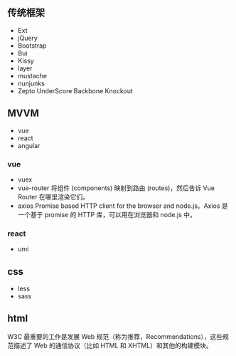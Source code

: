 
## 传统框架
- Ext
- jQuery
- Bootstrap	
- Bui
- Kissy
- layer
- mustache
- nunjunks
- Zepto UnderScore Backbone Knockout 

## MVVM
- vue
- react
- angular

### vue
- vuex
- vue-router 将组件 (components) 映射到路由 (routes)，然后告诉 Vue Router 在哪里渲染它们。
- axios Promise based HTTP client for the browser and node.js。Axios 是一个基于 promise 的 HTTP 库，可以用在浏览器和 node.js 中。

### react
- umi


## css
- less
- sass

## html
W3C 最重要的工作是发展 Web 规范（称为推荐，Recommendations），这些规范描述了 Web 的通信协议（比如 HTML 和 XHTML）和其他的构建模块。